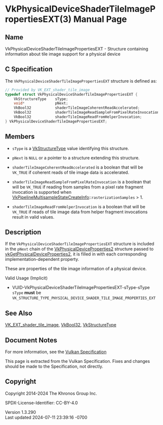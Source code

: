 # VkPhysicalDeviceShaderTileImagePropertiesEXT(3) Manual Page

## Name

VkPhysicalDeviceShaderTileImagePropertiesEXT - Structure containing
information about tile image support for a physical device



## <a href="#_c_specification" class="anchor"></a>C Specification

The `VkPhysicalDeviceShaderTileImagePropertiesEXT` structure is defined
as:

``` c
// Provided by VK_EXT_shader_tile_image
typedef struct VkPhysicalDeviceShaderTileImagePropertiesEXT {
    VkStructureType    sType;
    void*              pNext;
    VkBool32           shaderTileImageCoherentReadAccelerated;
    VkBool32           shaderTileImageReadSampleFromPixelRateInvocation;
    VkBool32           shaderTileImageReadFromHelperInvocation;
} VkPhysicalDeviceShaderTileImagePropertiesEXT;
```

## <a href="#_members" class="anchor"></a>Members

- `sType` is a [VkStructureType](https://registry.khronos.org/vulkan/specs/1.3-extensions/man/html/VkStructureType.html) value identifying
  this structure.

- `pNext` is `NULL` or a pointer to a structure extending this
  structure.

- `shaderTileImageCoherentReadAccelerated` is a boolean that will be
  `VK_TRUE` if coherent reads of tile image data is accelerated.

- `shaderTileImageReadSampleFromPixelRateInvocation` is a boolean that
  will be `VK_TRUE` if reading from samples from a pixel rate fragment
  invocation is supported when
  [VkPipelineMultisampleStateCreateInfo](https://registry.khronos.org/vulkan/specs/1.3-extensions/man/html/VkPipelineMultisampleStateCreateInfo.html)::`rasterizationSamples`
  \> 1.

- `shaderTileImageReadFromHelperInvocation` is a boolean that will be
  `VK_TRUE` if reads of tile image data from helper fragment invocations
  result in valid values.

## <a href="#_description" class="anchor"></a>Description

If the `VkPhysicalDeviceShaderTileImagePropertiesEXT` structure is
included in the `pNext` chain of the
[VkPhysicalDeviceProperties2](https://registry.khronos.org/vulkan/specs/1.3-extensions/man/html/VkPhysicalDeviceProperties2.html)
structure passed to
[vkGetPhysicalDeviceProperties2](https://registry.khronos.org/vulkan/specs/1.3-extensions/man/html/vkGetPhysicalDeviceProperties2.html),
it is filled in with each corresponding implementation-dependent
property.

These are properties of the tile image information of a physical device.

Valid Usage (Implicit)

- <a href="#VUID-VkPhysicalDeviceShaderTileImagePropertiesEXT-sType-sType"
  id="VUID-VkPhysicalDeviceShaderTileImagePropertiesEXT-sType-sType"></a>
  VUID-VkPhysicalDeviceShaderTileImagePropertiesEXT-sType-sType  
  `sType` **must** be
  `VK_STRUCTURE_TYPE_PHYSICAL_DEVICE_SHADER_TILE_IMAGE_PROPERTIES_EXT`

## <a href="#_see_also" class="anchor"></a>See Also

[VK_EXT_shader_tile_image](https://registry.khronos.org/vulkan/specs/1.3-extensions/man/html/VK_EXT_shader_tile_image.html),
[VkBool32](https://registry.khronos.org/vulkan/specs/1.3-extensions/man/html/VkBool32.html), [VkStructureType](https://registry.khronos.org/vulkan/specs/1.3-extensions/man/html/VkStructureType.html)

## <a href="#_document_notes" class="anchor"></a>Document Notes

For more information, see the <a
href="https://registry.khronos.org/vulkan/specs/1.3-extensions/html/vkspec.html#VkPhysicalDeviceShaderTileImagePropertiesEXT"
target="_blank" rel="noopener">Vulkan Specification</a>

This page is extracted from the Vulkan Specification. Fixes and changes
should be made to the Specification, not directly.

## <a href="#_copyright" class="anchor"></a>Copyright

Copyright 2014-2024 The Khronos Group Inc.

SPDX-License-Identifier: CC-BY-4.0

Version 1.3.290  
Last updated 2024-07-11 23:39:16 -0700
